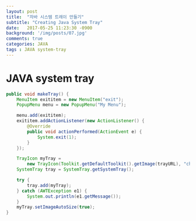 ```yaml
---
layout: post
title:  "자바 시스템 트레이 만들기"
subtitle: "Creating Java System Tray"
date:   2017-05-25 11:23:30 -0900
background: '/img/posts/07.jpg'
comments: true
categories: JAVA
tags : JAVA system-tray
---
```


<style>
a{
    white-space: pre-wrap; /* css-3 */    
    white-space: -moz-pre-wrap; /* Mozilla, since 1999 */
    white-space: -pre-wrap; /* Opera 4-6 */    
    white-space: -o-pre-wrap; /* Opera 7 */    
    word-wrap: break-word; /* Internet Explorer 5.5+ */
}
</style>

# JAVA system tray

```java
public void makeTray() {
    MenuItem exititem = new MenuItem("exit");
    PopupMenu menu = new PopupMenu("My Menu");

    menu.add(exititem);
    exititem.addActionListener(new ActionListener() {
        @Override
        public void actionPerformed(ActionEvent e) {
            System.exit(1);
        }
    });

    TrayIcon myTray = 
        new TrayIcon(Toolkit.getDefaultToolkit().getImage(trayURL), "chat", menu);
    SystemTray tray = SystemTray.getSystemTray();

    try {
        tray.add(myTray);
    } catch (AWTException e1) {
        System.out.println(e1.getMessage());
    }
    myTray.setImageAutoSize(true);
}
```
